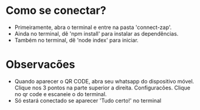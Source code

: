 # Como se conectar?
- Primeiramente, abra o terminal e entre na pasta 'connect-zap'.
- Ainda no terminal, dê 'npm install' para instalar as dependências.
- Também no terminal, dê 'node index' para iniciar.

# Observacões
- Quando aparecer o QR CODE, abra seu whatsapp do dispositivo móvel. Clique nos 3 pontos na parte superior
a direita. Configuracões. Clique no qr code e escaneie o do terminal.
- Só estará conectado se aparecer 'Tudo certo!' no terminal

